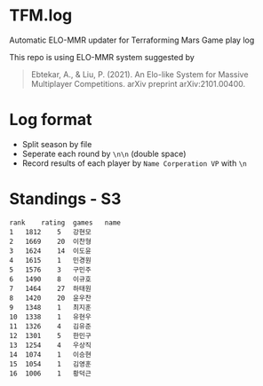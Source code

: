 # TFM.log
Automatic ELO-MMR updater for Terraforming Mars Game play log

This repo is using ELO-MMR system suggested by
> Ebtekar, A., & Liu, P. (2021). An Elo-like System for Massive Multiplayer Competitions. arXiv preprint arXiv:2101.00400.


# Log format
* Split season by file
* Seperate each round by `\n\n` (double space)
* Record results of each player by 
`Name Corperation VP`
with `\n`

# Standings - S3
```csv
rank	rating	games	name
1	1812	5	강현모
2	1669	20	이찬형
3	1624	14	이도윤
4	1615	1	민경원
5	1576	3	구민주
6	1490	8	이규호
7	1464	27	하태원
8	1420	20	윤우찬
9	1348	1	최지훈
10	1338	1	유현우
11	1326	4	김유준
12	1301	5	한민구
13	1254	4	우상직
14	1074	1	이승현
15	1054	1	김영훈
16	1006	1	황덕근
```
